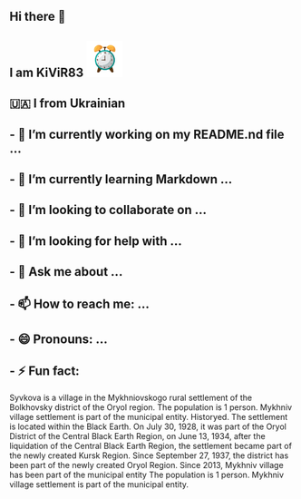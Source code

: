 ## Hi there 👋
<!--
**Kivir83/Kivir83** is a ✨ _special_ ✨ repository because its `README.md` (this file) appears on your GitHub profile.

Here are some ideas to get you started:
-->

 <?php
// Виведення рядка
echo "Привіт, світ!";
// Змінна
$name = "Ваше ім'я";
// Умовний оператор
if ($name == "Ваше ім'я") {
  echo "Вітаємо, $name!";
} else {
  echo "Ви не зареєстровані.";
}
// Цикл
for ($i = 0; $i < 5; $i++) {
  echo "Цикл: $i";
}
// Функція
function sayHello($name) 
{
  echo "Привіт, $name!";
}
sayHello("Іван");
?>


## I am KiViR83 ![](alarm.png)
## 🇺🇦 I from Ukrainian
## - 🔭 I’m currently working on my README.nd file ...
## - 🌱 I’m currently learning Markdown ...
## - 👯 I’m looking to collaborate on ...
## - 🤔 I’m looking for help with ...
## - 💬 Ask me about ...
## - 📫 How to reach me: ...
## - 😄 Pronouns: ...
## - ⚡ Fun fact:    
Syvkova is a village in the Mykhniovskogo rural settlement of the Bolkhovsky district of the Oryol region. 
 The population is 1 person. 
 Mykhniv village settlement is part of the municipal entity.
 Historyed.
 The settlement is located within the Black Earth. On July 30, 1928, it was part of the Oryol District of the Central Black Earth Region, on June 13, 1934, after the liquidation of the Central Black Earth Region, the settlement became part of the newly created Kursk Region.
 Since September 27, 1937, the district has been part of the newly created Oryol Region.
 Since 2013, Mykhniv village has been part of the municipal entity The population is 1 person. Mykhniv village settlement is part of the municipal entity.



